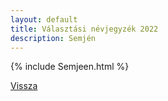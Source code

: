 ```yaml
---
layout: default
title: Választási névjegyzék 2022
description: Semjén
---
```


{% include Semjeen.html %}

[Vissza](./)